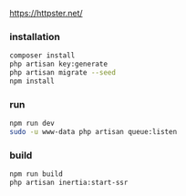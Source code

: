 https://httpster.net/

### installation

```bash
composer install
php artisan key:generate
php artisan migrate --seed
npm install
```

### run

```bash
npm run dev
sudo -u www-data php artisan queue:listen
```

### build

```bash
npm run build
php artisan inertia:start-ssr
```
